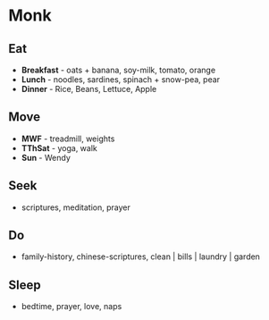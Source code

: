 # Monk

## Eat
* **Breakfast** - oats + banana, soy-milk, tomato, orange
* **Lunch** - noodles, sardines, spinach + snow-pea, pear
* **Dinner** - Rice, Beans, Lettuce, Apple

## Move
* **MWF** - treadmill, weights
* **TThSat** - yoga, walk 
* **Sun** - Wendy

## Seek
* scriptures, meditation, prayer

## Do
* family-history, chinese-scriptures, clean | bills | laundry | garden

## Sleep
* bedtime, prayer, love, naps



